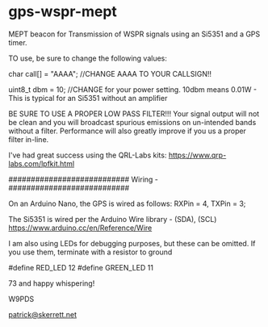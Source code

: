 # gps-wspr-mept

MEPT beacon for Transmission of WSPR signals using an Si5351 and a GPS timer.

TO use, be sure to change the following values:

char call[] = "AAAA";     //CHANGE AAAA TO YOUR CALLSIGN!!

uint8_t dbm = 10;         //CHANGE for your power setting.
10dbm means 0.01W - This is typical for an Si5351 without an amplifier

BE SURE TO USE A PROPER LOW PASS FILTER!!!
Your signal output will not be clean and you will broadcast spurious emissions
on un-intended bands without a filter.
Performance will also greatly improve if you us a proper filter in-line.


I've had great success using the QRL-Labs kits:
https://www.qrp-labs.com/lpfkit.html



###########################
Wiring -
###########################


On an Arduino Nano, the GPS is wired as follows:
RXPin = 4, TXPin = 3;

The Si5351 is wired per the Arduino Wire library -
(SDA), (SCL)
https://www.arduino.cc/en/Reference/Wire

I am also using LEDs for debugging purposes, but these can be omitted.
If you use them, terminate with a resistor to ground

#define RED_LED          12
#define GREEN_LED        11


73 and happy whispering!

W9PDS

patrick@skerrett.net
